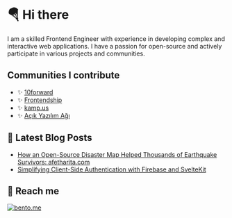 # 🪂 Hi there 
I am a skilled Frontend Engineer with experience in developing complex and interactive web applications. I have a passion for open-source and actively participate in various projects and communities.

## Communities I contribute

- ✨ [10forward](https://10forward.io/)
- ✨ [Frontendship](https://github.com/frontendship) 
- ✨ [kamp.us](https://github.com/kamp-us)
- ✨ [Açık Yazılım Ağı](https://github.com/acikkaynak)


## 📃 Latest Blog Posts

<!-- BLOG-POST-LIST:START -->
- [How an Open-Source Disaster Map Helped Thousands of Earthquake Survivors: afetharita.com](https://dev.to/erayg/how-an-open-source-disaster-map-helped-thousands-of-earthquake-survivors-afetharitacom-440)
- [Simplifying Client-Side Authentication with Firebase and SvelteKit](https://medium.com/@gundogmuseray/easy-way-to-stop-worry-about-client-side-auth-with-firebase-and-sveltekit-d17cdcccb663)

<!-- BLOG-POST-LIST:END -->



## 📱 Reach me

[![bento.me](https://img.shields.io/badge/reach-my_accounts-%231886060)](https://bento.me/eraygundogmus)
